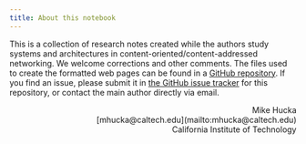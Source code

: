 ```yaml
---
title: About this notebook
---
```


This is a collection of research notes created while the authors study systems and architectures in content-oriented/content-addressed networking.  We welcome corrections and other comments.  The files used to create the formatted web pages can be found in a [GitHub repository](https://github.com/mhucka/dcons).  If you find an issue, please submit it in [the GitHub issue tracker](https://github.com/mhucka/dcons/issues) for this repository, or contact the main author directly via email.

<p align="right">
Mike Hucka<br>
[mhucka@caltech.edu](mailto:mhucka@caltech.edu)<br>
California Institute of Technology
</p>
